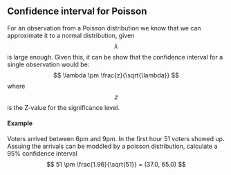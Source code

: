 ## Confidence interval for Poisson
For an observation from a Poisson distribution we know that we can approximate it to a normal distribution, given $$\lambda$$ is large enough. Given this, it can be show that the confidence interval for a single observation would be: 
$$
\lambda \pm \frac{z}{\sqrt{\lambda}}
$$
where $$z$$ is the Z-value for the significance level.

#### Example
Voters arrived between 6pm and 9pm. In the first hour 51 voters showed up. Assuing the arrivals can be moddled by a poisson distribution, calculate a 95% confidence interval
$$
51 \pm \frac{1.96}{\sqrt{51}} = (37.0, 65.0)
$$